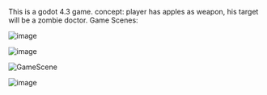 This is a godot 4.3 game.
concept:
player has  apples as weapon, his  target will be a zombie doctor.
Game Scenes:

![image](https://github.com/user-attachments/assets/0d64ecd3-9464-40cd-9af6-4209c789af02)

![image](https://github.com/user-attachments/assets/84cb20f2-3a3f-4d8b-a77f-383a13b277e6)

![GameScene](https://github.com/user-attachments/assets/97ebdbce-4a55-475a-9449-f861aeab3e51)

![image](https://github.com/user-attachments/assets/131612ad-4414-4a72-88f9-ee6f43c6ec9a)
